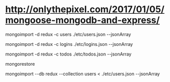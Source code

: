 # http://onlythepixel.com/2017/01/05/mongoose-mongodb-and-express/

mongoimport  -d redux -c users  ./etc/users.json --jsonArray

mongoimport  -d redux -c logins  ./etc/logins.json --jsonArray

mongoimport  -d redux -c todos  ./etc/todos.json --jsonArray

mongorestore



mongoimport --db redux --collection users < ./etc/users.json  --jsonArray
